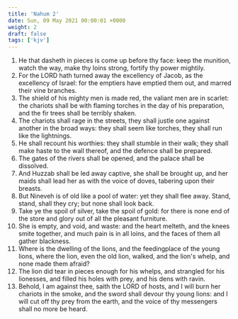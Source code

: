 ```yaml
---
title: 'Nahum 2'
date: Sun, 09 May 2021 00:00:01 +0000
weight: 2
draft: false
tags: ['kjv'] 
---
```


1. He that dasheth in pieces is come up before thy face: keep the munition, watch the way, make thy loins strong, fortify thy power mightily.
2. For the LORD hath turned away the excellency of Jacob, as the excellency of Israel: for the emptiers have emptied them out, and marred their vine branches.
3. The shield of his mighty men is made red, the valiant men are in scarlet: the chariots shall be with flaming torches in the day of his preparation, and the fir trees shall be terribly shaken.
4. The chariots shall rage in the streets, they shall justle one against another in the broad ways: they shall seem like torches, they shall run like the lightnings.
5. He shall recount his worthies: they shall stumble in their walk; they shall make haste to the wall thereof, and the defence shall be prepared.
6. The gates of the rivers shall be opened, and the palace shall be dissolved.
7. And Huzzab shall be led away captive, she shall be brought up, and her maids shall lead her as with the voice of doves, tabering upon their breasts.
8. But Nineveh is of old like a pool of water: yet they shall flee away. Stand, stand, shall they cry; but none shall look back.
9. Take ye the spoil of silver, take the spoil of gold: for there is none end of the store and glory out of all the pleasant furniture.
10. She is empty, and void, and waste: and the heart melteth, and the knees smite together, and much pain is in all loins, and the faces of them all gather blackness.
11. Where is the dwelling of the lions, and the feedingplace of the young lions, where the lion, even the old lion, walked, and the lion's whelp, and none made them afraid?
12. The lion did tear in pieces enough for his whelps, and strangled for his lionesses, and filled his holes with prey, and his dens with ravin.
13. Behold, I am against thee, saith the LORD of hosts, and I will burn her chariots in the smoke, and the sword shall devour thy young lions: and I will cut off thy prey from the earth, and the voice of thy messengers shall no more be heard.
